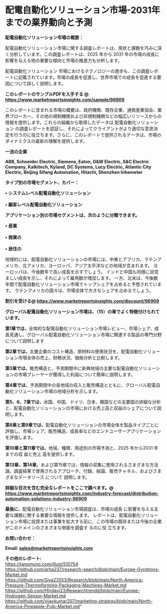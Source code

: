 # 配電自動化ソリューション市場-2031年までの業界動向と予測

<strong><b>配電自動化ソリューション市場の概要：</b></strong>

配電自動化ソリューション市場に関する調査レポートは、現状と課題を巧みに深く分析しています。この調査レポートは、2025 年から 2031 年の市場の成長に影響を与える他の重要な傾向と市場の推進力も分析します。

配電自動化ソリューション 市場におけるテクノロジーの進歩も、この調査レポートに記載されています。市場の成長を促進し、世界市場での成長を促進する要因について詳しく説明します。

<strong>このレポートのサンプルPDFを入手する @ <a href=https://www.marketreportsinsights.com/sample/96909>https://www.marketreportsinsights.com/sample/96909</a></strong>

このレポートに含まれる市場の概要は、政府機関、既存企業、通商産業協会、業界ブローカー、その他の規制機関および非規制機関などの幅広いリソースからの情報を提供します。これらの組織から取得したデータは 配電自動化ソリューション の調査レポートを認証し、それによってクライアントがより適切な意思決定を行うのに役立ちます。さらに、このレポートで提供されるデータは、市場のダイナミクスの最新の理解を提供します。

<strong>一流の企業</strong>

<strong><b>ABB, Schneider Electric, Siemens, Eaton, G&W Electric, S&C Electric Company, Kalkitech, Kyland, DC Systems, Lucy Electric, Atlantic City Electric, Beijing Sifang Automation, Hitachi, Shenzhen Inhemeter</b></strong>

<strong><b>タイプ別の市場セグメント、カバー：</b></strong>

<strong>• システムレベル配電自動化ソリューション<br><br>• 顧客レベル配電自動化ソリューション</strong>

<strong><b>アプリケーション別の市場セグメントは、次のように分類できます。</b></strong>

<strong>• 産業<br><br>• 商業の<br><br>• 居住の</strong>

 地理的には、配電自動化ソリューションの市場には、中東とアフリカ、ラテンアメリカ、北アメリカ、ヨーロッパ、アジア太平洋などの地域が含まれます。 ヨーロッパは、今後数年で高い成長を示すでしょう。 インドと中国も同様に目覚ましい成長を示し、それによって雇用数が増加します。 一方、北米は、今後数年間で配電自動化ソリューション市場でトップシェアを占めると予想されています。 ラテンアメリカの国々は、市場全体で大きなシェアを占めるでしょう。

<strong>割引を受ける@ <a href=https://www.marketreportsinsights.com/discount/96909>https://www.marketreportsinsights.com/discount/96909</a></strong>

<strong><b>グローバル配電自動化ソリューション市場は、（15）の章でよく特徴付けられています。</b></strong>

<strong><b>第</b></strong><strong><b>1章では、</b></strong>全体的な配電自動化ソリューション市場レビュー、市場シェア、成長見通し、グローバル配電自動化ソリューション市場に関連する製品の専門分野について説明します

<strong><b>第2章では、</b></strong>主要企業のコスト構造、原材料の使用状況を、配電自動化ソリューション市場全体の売上、財務状況、価格分析と比較します。

<strong><b>第3章では、</b></strong>販売構造と、予測期間中に新興地域の主要な配電自動化ソリューションの市場プレーヤーが獲得した利益について簡単に説明します。

<strong><b>第4章では、</b></strong>予測期間中の各地域の収入と販売構造とともに、グローバル配電自動化ソリューション市場の地域分析を示します。

<strong><b>第5、6、7章では、</b></strong>米国、中国、ドイツ、日本、韓国などの主要国の詳細な分析と、配電自動化ソリューションの市場における売上高と収益のシェアについて説明します。

<strong><b>第8章と第9章では、</b></strong>配電自動化ソリューションの市場全体を製品タイプごとに評価し、市場シェア、販売構造、成長率などのエンドユーザーアプリケーションを評価します。

<strong><b>第10章と第11章では、</b></strong>地域、種類、用途別の市場予測と、2025 年から2031 年までの収 益と売上 高を提供します。

<strong><b>第13章、第14章、</b></strong>および第15章では、情報の収集に使用されるさまざまな方法論、調査結果で使用されるアプローチ、付録、結論、販売チャネル、およびさまざまなデータソース について 説明します。

<strong>詳細な目次を含む完全なレポートをここで調べます。@ <a href=https://www.marketreportsinsights.com/industry-forecast/distribution-automation-solutions-industry-96909>https://www.marketreportsinsights.com/industry-forecast/distribution-automation-solutions-industry-96909</a></strong>

<strong><b>最後に、</b></strong>配電自動化ソリューション市場調査は、市場の成長 に影響を</a>与える主要な課題に関する重要な情報を提供します。 レポートは、配電自動化ソリューション市場に投資または事業を拡大する前に、この市場の既存または今後の企業がこのドメインのさまざまな側面を調査す るのに役 立ちます。

<strong><b>お問い合わせ：</b></strong>

<strong>Email: </strong><a href=mailto:sales@marketreportsinsights.com><strong>sales@marketreportsinsights.com</strong></a>

<strong>その他のレポート:</strong>
<br>
<a href=https://tanomuno.com/illust/510754>https://tanomuno.com/illust/510754</a>
<br>
<a href=https://github.com/arha237/research-search/blob/main/Europe-Gyrotrons-Market.md>https://github.com/arha237/research-search/blob/main/Europe-Gyrotrons-Market.md</a>
<br>
<a href=https://github.com/Siya23553/Research/blob/main/North-America-Pressure-Thermoforming-Packaging-Machines-Market.md>https://github.com/Siya23553/Research/blob/main/North-America-Pressure-Thermoforming-Packaging-Machines-Market.md</a>
<br>
<a href=https://github.com/Hindavi23/Researchtrendd/blob/main/Europe-Hydrogen-Sensor-Market.md>https://github.com/Hindavi23/Researchtrendd/blob/main/Europe-Hydrogen-Sensor-Market.md</a>
<br>
<a href=https://github.com/vijaykumar207/marketing-strategy/blob/main/North-America-Pineapple-Pulp-Market.md>https://github.com/vijaykumar207/marketing-strategy/blob/main/North-America-Pineapple-Pulp-Market.md</a>"
